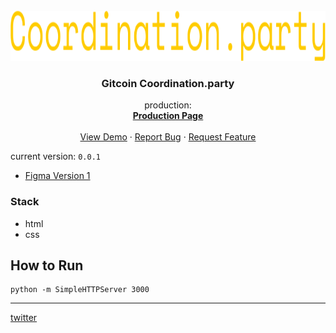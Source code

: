 <br />
<div align="center">
  <a href="https://coordenation.party">
    <img src="image/coordination.party-logo.png" alt="Gitcoin coordination.party"  height="80">
  </a>

  <h3 align="center">Gitcoin Coordination.party</h3>

  <p align="center">
    production: 
    <br />
    <a href="https://coordenation.party"><strong>Production Page</strong></a>
    <br />
    <br />
    <a href="https://github.com/othneildrew/Best-README-Template">View Demo</a>
    ·
    <a href="https://github.com/othneildrew/Best-README-Template/issues">Report Bug</a>
    ·
    <a href="https://github.com/othneildrew/Best-README-Template/issues">Request Feature</a>
  </p>
</div>

current version: ```0.0.1```

- [Figma Version 1](https://www.figma.com/file/UWpsNJO4N2mCsC7paorUao/coordination.party?node-id=35%3A33)

### Stack 

- html
- css

## How  to Run 
```
python -m SimpleHTTPServer 3000
```

---
[twitter](https://twitter.com/codingsh)
  
